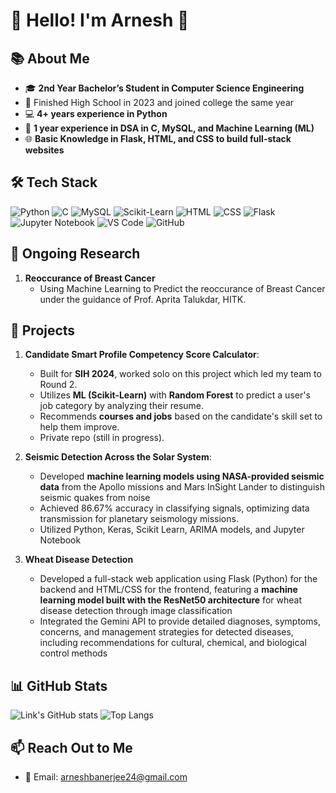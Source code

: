 # 🌟 Hello! I'm Arnesh 🌟

## 📚 About Me
- 🎓 **2nd Year Bachelor’s Student in Computer Science Engineering**
- 🏫 Finished High School in 2023 and joined college the same year
- 💻 **4+ years experience in Python**
- 🔧 **1 year experience in DSA in C, MySQL, and Machine Learning (ML)**
- 🌐 **Basic Knowledge in Flask, HTML, and CSS to build full-stack websites**

## 🛠️ Tech Stack
![Python](https://img.shields.io/badge/Python-3776AB?style=for-the-badge&logo=python&logoColor=white&size=small)
![C](https://img.shields.io/badge/C-00599C?style=for-the-badge&logo=c&logoColor=white&size=small)
![MySQL](https://img.shields.io/badge/MySQL-4479A1?style=for-the-badge&logo=mysql&logoColor=white&size=small)
![Scikit-Learn](https://img.shields.io/badge/Scikit--Learn-F7931E?style=for-the-badge&logo=scikit-learn&logoColor=white&size=small)
![HTML](https://img.shields.io/badge/HTML-E34F26?style=for-the-badge&logo=html5&logoColor=white&size=small)
![CSS](https://img.shields.io/badge/CSS-1572B6?style=for-the-badge&logo=css3&logoColor=white&size=small)
![Flask](https://img.shields.io/badge/Flask-000000?style=for-the-badge&logo=flask&logoColor=white&size=small)
![Jupyter Notebook](https://img.shields.io/badge/Jupyter%20Notebook-F37626?style=for-the-badge&logo=jupyter&logoColor=white&size=small)
![VS Code](https://img.shields.io/badge/VS%20Code-007ACC?style=for-the-badge&logo=visual-studio-code&logoColor=white&size=small)
![GitHub](https://img.shields.io/badge/GitHub-181717?style=for-the-badge&logo=github&logoColor=white&size=small)

## 🚀 Ongoing Research
1. **Reoccurance of Breast Cancer**
   - Using Machine Learning to Predict the reoccurance of Breast Cancer under the guidance of Prof. Aprita Talukdar, HITK.

## 🚀 Projects

1. **Candidate Smart Profile Competency Score Calculator**:  
   - Built for **SIH 2024**, worked solo on this project which led my team to Round 2.
   - Utilizes **ML (Scikit-Learn)** with **Random Forest** to predict a user's job category by analyzing their resume.
   - Recommends **courses and jobs** based on the candidate's skill set to help them improve.
   - Private repo (still in progress).

2. **Seismic Detection Across the Solar System**:  
   - Developed **machine learning models using NASA-provided seismic data** from the Apollo missions and Mars InSight Lander to distinguish seismic quakes from noise
   - Achieved 86.67% accuracy in classifying signals, optimizing data transmission for planetary seismology missions.
   - Utilized Python, Keras, Scikit Learn, ARIMA models, and Jupyter Notebook

3. **Wheat Disease Detection**
   - Developed a full-stack web application using Flask (Python) for the backend and HTML/CSS for the frontend, featuring a **machine learning model built with the ResNet50 architecture** for wheat disease detection through image classification
   - Integrated the Gemini API to provide detailed diagnoses, symptoms, concerns, and management strategies for detected diseases, including recommendations for cultural, chemical, and biological control methods

## 📊 GitHub Stats
![Link's GitHub stats](https://github-readme-stats.vercel.app/api?username=ArneshBanerjee&show_icons=true&theme=radical)
![Top Langs](https://github-readme-stats.vercel.app/api/top-langs/?username=ArneshBanerjee&layout=compact)

## 📫 Reach Out to Me
- 📧 Email: arneshbanerjee24@gmail.com
